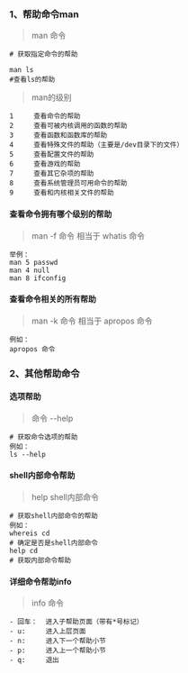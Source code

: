 ### 1、帮助命令man
> man 命令

```
# 获取指定命令的帮助

man ls
#查看ls的帮助
```

> man的级别

```
1     查看命令的帮助
2     查看可被内核调用的函数的帮助
3     查看函数和函数库的帮助
4     查看特殊文件的帮助（主要是/dev目录下的文件）
5     查看配置文件的帮助
6     查看游戏的帮助
7     查看其它杂项的帮助
8     查看系统管理员可用命令的帮助
9     查看和内核相关文件的帮助
```
#### 查看命令拥有哪个级别的帮助
> man -f 命令 相当于 whatis 命令

```
举例：
man 5 passwd
man 4 null
man 8 ifconfig
```
#### 查看命令相关的所有帮助
> man -k 命令 相当于 apropos 命令

```
例如：
apropos 命令
```
### 2、其他帮助命令
#### 选项帮助
> 命令 --help

```
# 获取命令选项的帮助
例如：
ls --help
```
#### shell内部命令帮助
> help shell内部命令

```
# 获取shell内部命令的帮助
例如：
whereis cd
# 确定是否是shell内部命令
help cd
# 获取内部命令帮助
```

#### 详细命令帮助info
> info 命令

```
- 回车：  进入子帮助页面（带有*号标记）
- u:     进入上层页面
- n:     进入下一个帮助小节
- p:     进入上一个帮助小节
- q:     退出
```